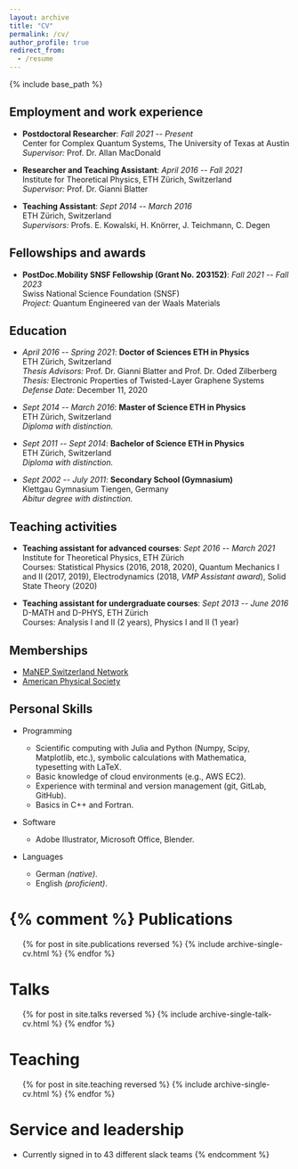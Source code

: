 ```yaml
---
layout: archive
title: "CV"
permalink: /cv/
author_profile: true
redirect_from:
  - /resume
---
```


{% include base_path %}

Employment and work experience
------------------------------

-   **Postdoctoral Researcher**: *Fall 2021 -- Present*\
  Center for Complex Quantum Systems, The University of Texas at Austin\
  *Supervisor:* Prof. Dr. Allan MacDonald

-   **Researcher and Teaching Assistant**: *April 2016 -- Fall 2021*\
  Institute for Theoretical Physics, ETH Zürich, Switzerland\
  *Supervisor:* Prof. Dr. Gianni Blatter

-   **Teaching Assistant**: *Sept 2014 -- March 2016*\
  ETH Zürich, Switzerland\
  *Supervisors:* Profs. E. Kowalski, H. Knörrer, J. Teichmann, C. Degen

Fellowships and awards
----------------------

-   **PostDoc.Mobility SNSF Fellowship (Grant No. 203152)**: *Fall 2021 -- Fall 2023*\
  Swiss National Science Foundation (SNSF)\
  *Project:* Quantum Engineered van der Waals Materials

Education
---------

-   *April 2016 -- Spring 2021*: **Doctor of Sciences ETH in Physics**\
  ETH Zürich, Switzerland\
  *Thesis Advisors:* Prof. Dr. Gianni Blatter and Prof. Dr. Oded Zilberberg\
  *Thesis:* Electronic Properties of Twisted-Layer Graphene Systems\
  *Defense Date:* December 11, 2020

-   *Sept 2014 -- March 2016*: **Master of Science ETH in Physics**\
  ETH Zürich, Switzerland\
  *Diploma with distinction.*

-   *Sept 2011 -- Sept 2014*: **Bachelor of Science ETH in Physics**\
  ETH Zürich, Switzerland\
  *Diploma with distinction.*

-   *Sept 2002 -- July 2011*: **Secondary School (Gymnasium)**\
  Klettgau Gymnasium Tiengen, Germany\
  *Abitur degree with distinction.*

Teaching activities
-------------------

-   **Teaching assistant for advanced courses**: *Sept 2016 -- March 2021*\
  Institute for Theoretical Physics, ETH Zürich\
  Courses: Statistical Physics (2016, 2018, 2020), Quantum Mechanics I and II (2017, 2019), Electrodynamics (2018, *VMP Assistant award*), Solid State Theory (2020)

-   **Teaching assistant for undergraduate courses**: *Sept 2013 -- June 2016*\
  D-MATH and D-PHYS, ETH Zürich\
  Courses: Analysis I and II (2 years), Physics I and II (1 year)

Memberships
-----------

*  [MaNEP Switzerland Network](https://www.manep.ch/about-us/)
*  [American Physical Society](https://www.aps.org/)


Personal Skills
---------------

* Programming
  *  Scientific computing with Julia and Python (Numpy, Scipy, Matplotlib, etc.), symbolic calculations with Mathematica, typesetting with LaTeX.
  *  Basic knowledge of cloud environments (e.g., AWS EC2).
  *  Experience with terminal and version management (git, GitLab, GitHub).
  *  Basics in C++ and Fortran.

* Software
  *  Adobe Illustrator, Microsoft Office, Blender.
  
* Languages
  * German *(native)*.
  * English *(proficient)*.


{% comment %}
Publications
======
  <ul>{% for post in site.publications reversed %}
    {% include archive-single-cv.html %}
  {% endfor %}</ul>
  
Talks
======
  <ul>{% for post in site.talks reversed %}
    {% include archive-single-talk-cv.html  %}
  {% endfor %}</ul>
  
Teaching
======
  <ul>{% for post in site.teaching reversed %}
    {% include archive-single-cv.html %}
  {% endfor %}</ul>
  
Service and leadership
======
* Currently signed in to 43 different slack teams
{% endcomment %}